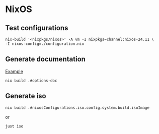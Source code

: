 # NixOS

## Test configurations

```console
nix-build '<nixpkgs/nixos>' -A vm -I nixpkgs=channel:nixos-24.11 \
-I nixos-config=./configuration.nix
```

## Generate documentation

[Example](https://github.com/NixOS/nixpkgs/blob/master/nixos/doc/manual/default.nix)

```console
nix build .#options-doc
```

## Generate iso

```console
nix build .#nixosConfigurations.iso.config.system.build.isoImage
```

or

```console
just iso
```
